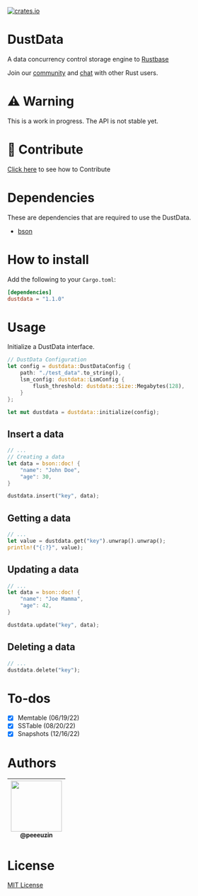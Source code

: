 [![crates.io](https://img.shields.io/crates/v/dustdata?color=EA4342&style=flat-square)](https://crates.io/crates/dustdata)

# DustData

A data concurrency control storage engine to [Rustbase](https://github.com/rustbase/rustbase)

Join our [community](https://discord.gg/m5ZzWPumbd) and [chat](https://discord.gg/m5ZzWPumbd) with other Rust users.

# ⚠️ Warning

This is a work in progress. The API is not stable yet.

# 🔗 Contribute

[Click here](./CONTRIBUTING.md) to see how to Contribute

# Dependencies

These are dependencies that are required to use the DustData.

-   [bson](https://crates.io/crates/bson)

# How to install

Add the following to your `Cargo.toml`:

```toml
[dependencies]
dustdata = "1.1.0"
```

# Usage

Initialize a DustData interface.

```rust
// DustData Configuration
let config = dustdata::DustDataConfig {
    path: "./test_data".to_string(),
    lsm_config: dustdata::LsmConfig {
        flush_threshold: dustdata::Size::Megabytes(128),
    }
};

let mut dustdata = dustdata::initialize(config);
```

## Insert a data

```rust
// ...
// Creating a data
let data = bson::doc! {
    "name": "John Doe",
    "age": 30,
}

dustdata.insert("key", data);
```

## Getting a data

```rust
// ...
let value = dustdata.get("key").unwrap().unwrap();
println!("{:?}", value);
```

## Updating a data

```rust
// ...
let data = bson::doc! {
    "name": "Joe Mamma",
    "age": 42,
}

dustdata.update("key", data);
```

## Deleting a data

```rust
// ...
dustdata.delete("key");
```

# To-dos

-   [x] Memtable (06/19/22)
-   [x] SSTable (08/20/22)
-   [x] Snapshots (12/16/22)

# Authors

<div align="center">

| [<img src="https://github.com/peeeuzin.png?size=115" width=115><br><sub>@peeeuzin</sub>](https://github.com/peeeuzin) |
| :-------------------------------------------------------------------------------------------------------------------: |

</div>

# License

[MIT License](./LICENSE)
